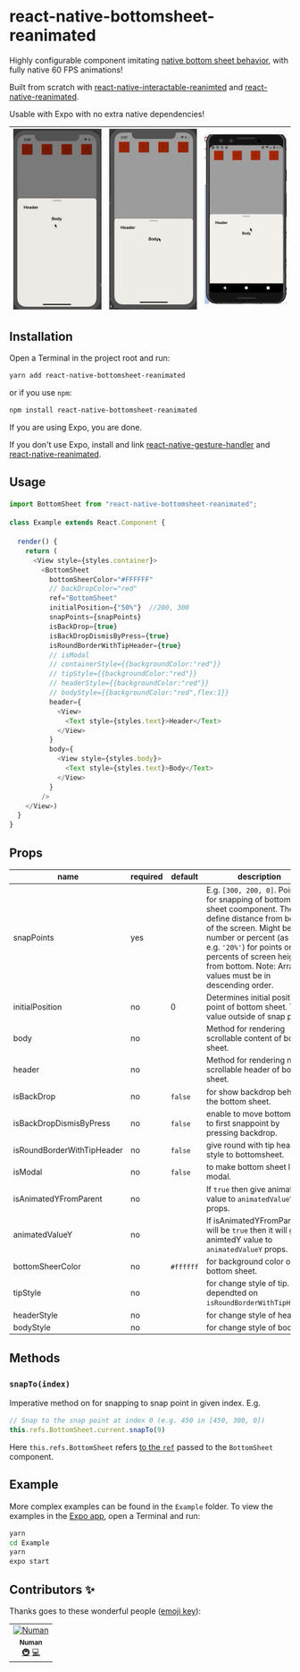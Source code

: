 # react-native-bottomsheet-reanimated
Highly configurable component imitating [native bottom sheet behavior](https://material.io/design/components/sheets-bottom.html#standard-bottom-sheet), with fully native 60 FPS animations!

Built from scratch with [react-native-interactable-reanimted](https://www.npmjs.com/package/react-native-interactable-reanimted) and [react-native-reanimated](https://github.com/kmagiera/react-native-reanimated).

Usable with Expo with no extra native dependencies!

![](media/bottom1.gif)  |  ![](media/bottom2.gif) |  ![](media/bottom3.gif)  |
:---------------:|:----------------:|:-----------------:|


## Installation

Open a Terminal in the project root and run:

```sh
yarn add react-native-bottomsheet-reanimated
```

or if you use `npm`:

```sh
npm install react-native-bottomsheet-reanimated
```

If you are using Expo, you are done.

If you don't use Expo, install and link [react-native-gesture-handler](https://kmagiera.github.io/react-native-gesture-handler/docs/getting-started.html) and [react-native-reanimated](https://github.com/kmagiera/react-native-reanimated).

## Usage

```javascript
import BottomSheet from "react-native-bottomsheet-reanimated";

class Example extends React.Component {

  render() {
    return (
      <View style={styles.container}>
        <BottomSheet
          bottomSheerColor="#FFFFFF"
          // backDropColor="red"
          ref="BottomSheet"
          initialPosition={"50%"}  //200, 300
          snapPoints={snapPoints}
          isBackDrop={true}
          isBackDropDismisByPress={true}
          isRoundBorderWithTipHeader={true}
          // isModal
          // containerStyle={{backgroundColor:"red"}}
          // tipStyle={{backgroundColor:"red"}}
          // headerStyle={{backgroundColor:"red"}}
          // bodyStyle={{backgroundColor:"red",flex:1}}
          header={
            <View>
              <Text style={styles.text}>Header</Text>
            </View>
          }
          body={
            <View style={styles.body}>
              <Text style={styles.text}>Body</Text>
            </View>
          }
        />
    </View>)
  }
}
```

## Props

| name                      | required | default | description |
| ------------------------- | -------- | ------- | ------------|
| snapPoints                | yes      |         | E.g. `[300, 200, 0]`. Points for snapping of bottom sheet coomponent. They define distance from bottom of the screen. Might be number or percent (as string e.g. `'20%'`) for points or percents of screen height from bottom. Note: Array values must be in descending order. |
| initialPosition               | no       |    0    | Determines initial position point of bottom sheet. The value outside of snap points. |
| body             | no       |         | Method for rendering scrollable content of bottom sheet. |
| header              | no       |         | Method for rendering non-scrollable header of bottom sheet. |
| isBackDrop | no       | `false`  | for show backdrop behind the bottom sheet. |
| isBackDropDismisByPress | no       | `false`  | enable to move bottomsheet to first snappoint by pressing backdrop. |
| isRoundBorderWithTipHeader | no       | `false`  | give round with tip header style to bottomsheet. |
| isModal     | no       | `false`  | to make bottom sheet like modal. |
| isAnimatedYFromParent        | no       |  | If `true` then give animated value to `animatedValueY` props. |
| animatedValueY        | no       |  | If isAnimatedYFromParent will be `true` then it will give animtedY value to `animatedValueY` props. |
| bottomSheerColor | no       | `#ffffff`  | for background color of bottom sheet. |
| tipStyle | no       |   | for change style of tip. it is dependted on `isRoundBorderWithTipHeader`. |
| headerStyle | no       |   | for change style of header. |
| bodyStyle | no       |   | for change style of body. |


## Methods

### `snapTo(index)`

Imperative method on for snapping to snap point in given index. E.g.

```javascript
// Snap to the snap point at index 0 (e.g. 450 in [450, 300, 0])
this.refs.BottomSheet.current.snapTo(9)
```

Here `this.refs.BottomSheet` refers [to the `ref`](https://reactjs.org/docs/react-api.html#reactcreateref) passed to the `BottomSheet` component.

## Example

More complex examples can be found in the `Example` folder. To view the examples in the [Expo app](https://expo.io/), open a Terminal and run:

```sh
yarn
cd Example
yarn
expo start
```

## Contributors ✨

Thanks goes to these wonderful people ([emoji key](https://allcontributors.org/docs/en/emoji-key)):

<!-- ALL-CONTRIBUTORS-LIST:START - Do not remove or modify this section -->
<!-- prettier-ignore -->
<table>
  <tr>
    <td align="center"><a href="https://github.com/nomi9995"><img src="https://avatars3.githubusercontent.com/u/36044436?s=460&u=c7471cd9ccec793c7a0fccc7db475a577ff7969d&v=4" width="100px;" alt="Numan"/><br /><sub><b>Numan</b></sub></a><br /><a href="#infra-Numan" title="Infrastructure (Hosting, Build-Tools, etc)">🚇</a> <a href="https://github.com/nomi9995/react-native-bottomsheet-reanimated/commits?author=nomi9995" title="Code">💻</a></td>
  </tr>
</table>

<!-- ALL-CONTRIBUTORS-LIST:END -->
